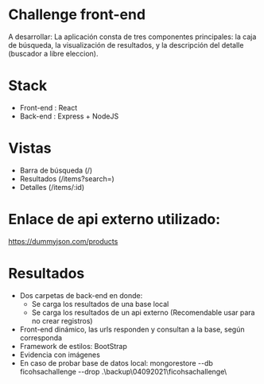 # Challenge front-end

A desarrollar:
La aplicación consta de tres componentes principales: la caja de búsqueda, la visualización de
resultados, y la descripción del detalle (buscador a libre eleccion).

# Stack
- Front-end : React
- Back-end : Express + NodeJS

# Vistas
- Barra de búsqueda (/)
- Resultados        (/items?search=)
- Detalles          (/items/:id)

# Enlace de api externo utilizado: 
  https://dummyjson.com/products

# Resultados

- Dos carpetas de back-end en donde:
  - Se carga los resultados de una base local
  - Se carga los resultados de un api externo (Recomendable usar para no crear registros)
- Front-end dinámico, las urls responden y consultan a la base, según corresponda
- Framework de estilos: BootStrap 
- Evidencia con imágenes
- En caso de probar base de datos local: mongorestore --db ficohsachallenge --drop .\backup\04092021\ficohsachallenge\
